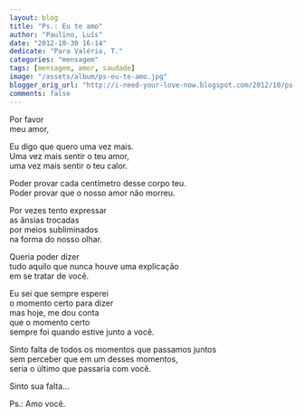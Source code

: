 ```yaml
---
layout: blog
title: "Ps.: Eu te amo"
author: "Paulino, Luís"
date: "2012-10-30 16:14"
dedicate: "Para Valério, T."
categories: "mensagem"
tags: [mensagem, amor, saudade]
image: "/assets/album/ps-eu-te-amo.jpg"
blogger_orig_url: "http://i-need-your-love-now.blogspot.com/2012/10/ps-eu-te-amo.html"
comments: false
---
```

Por favor\
meu amor,

Eu digo que quero uma vez mais.\
Uma vez mais sentir o teu amor,\
uma vez mais sentir o teu calor.

Poder provar cada centímetro desse corpo teu.\
Poder provar que o nosso amor não morreu.

Por vezes tento expressar\
as ânsias trocadas\
por meios subliminados\
na forma do nosso olhar.

Queria poder dizer\
tudo aquilo que nunca houve uma explicação\
em se tratar de você.

Eu sei que sempre esperei\
o momento certo para dizer\
mas hoje, me dou conta\
que o momento certo\
sempre foi quando estive junto a você.

Sinto falta de todos os momentos que passamos juntos\
sem perceber que em um desses momentos,\
seria o último que passaria com você.

Sinto sua falta...

Ps.: Amo você.
